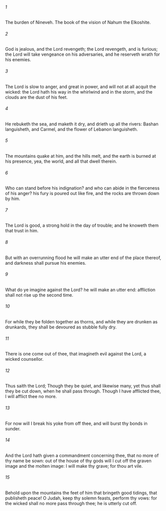 ###### 1
The burden of Nineveh. The book of the vision of Nahum the Elkoshite.

###### 2
God is jealous, and the Lord revengeth; the Lord revengeth, and is furious; the Lord will take vengeance on his adversaries, and he reserveth wrath for his enemies.

###### 3
The Lord is slow to anger, and great in power, and will not at all acquit the wicked: the Lord hath his way in the whirlwind and in the storm, and the clouds are the dust of his feet.

###### 4
He rebuketh the sea, and maketh it dry, and drieth up all the rivers: Bashan languisheth, and Carmel, and the flower of Lebanon languisheth.

###### 5
The mountains quake at him, and the hills melt, and the earth is burned at his presence, yea, the world, and all that dwell therein.

###### 6
Who can stand before his indignation? and who can abide in the fierceness of his anger? his fury is poured out like fire, and the rocks are thrown down by him.

###### 7
The Lord is good, a strong hold in the day of trouble; and he knoweth them that trust in him.

###### 8
But with an overrunning flood he will make an utter end of the place thereof, and darkness shall pursue his enemies.

###### 9
What do ye imagine against the Lord? he will make an utter end: affliction shall not rise up the second time.

###### 10
For while they be folden together as thorns, and while they are drunken as drunkards, they shall be devoured as stubble fully dry.

###### 11
There is one come out of thee, that imagineth evil against the Lord, a wicked counsellor.

###### 12
Thus saith the Lord; Though they be quiet, and likewise many, yet thus shall they be cut down, when he shall pass through. Though I have afflicted thee, I will afflict thee no more.

###### 13
For now will I break his yoke from off thee, and will burst thy bonds in sunder.

###### 14
And the Lord hath given a commandment concerning thee, that no more of thy name be sown: out of the house of thy gods will I cut off the graven image and the molten image: I will make thy grave; for thou art vile.

###### 15
Behold upon the mountains the feet of him that bringeth good tidings, that publisheth peace! O Judah, keep thy solemn feasts, perform thy vows: for the wicked shall no more pass through thee; he is utterly cut off.

